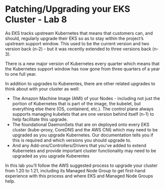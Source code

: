 # Patching/Upgrading your EKS Cluster - Lab 8

As EKS tracks upstream Kubernetes that means that customers can, and should, regularly upgrade their EKS so as to stay within the project’s upstream support window. This used to be the current version and two version back (n-2) - but it was recently extended to three versions back (n-3).

There is a new major version of Kubernetes every quarter which means that the Kubernetes support window has now gone from three quarters of a year to one full year.

In addition to upgrades to Kuberentes, there are other related upgrades to think about with your cluster as well:

* The Amazon Machine Image (AMI) of your Nodes - including not just the portion of Kubernetes that is part of the image, the kubelet, but everything else there (OS, containerd, etc.). The control plane always supports managing kubelets that are one version behind itself (n-1) to help facilitate this upgrade.
* The foundational DaemonSets that are on deployed onto every EKS cluster (kube-proxy, CoreDNS and the AWS CNI) which may need to be upgraded as you upgrade Kubernetes. Our documentation tells you if this is required and which versions you should upgrade to.
* And any Add-ons/Controllers/Drivers that you’ve added to extend Kubernetes and provide important cluster functionality may need to be upgraded as you upgrade Kuberentes

In this lab you’ll follow the AWS suggested process to upgrade your cluster from 1.20 to 1.21, including its Managed Node Group to get first-hand experience with this process and where EKS and Managed Node Groups help.
